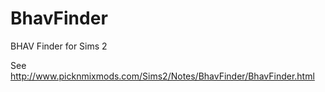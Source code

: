 # BhavFinder
BHAV Finder for Sims 2

See http://www.picknmixmods.com/Sims2/Notes/BhavFinder/BhavFinder.html
